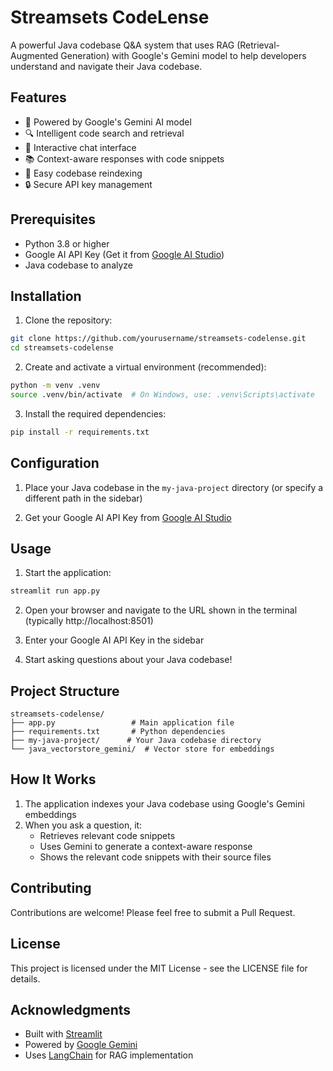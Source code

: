 # Streamsets CodeLense

A powerful Java codebase Q&A system that uses RAG (Retrieval-Augmented Generation) with Google's Gemini model to help developers understand and navigate their Java codebase.

## Features

- 🤖 Powered by Google's Gemini AI model
- 🔍 Intelligent code search and retrieval
- 💬 Interactive chat interface
- 📚 Context-aware responses with code snippets
- 🔄 Easy codebase reindexing
- 🔒 Secure API key management

## Prerequisites

- Python 3.8 or higher
- Google AI API Key (Get it from [Google AI Studio](https://makersuite.google.com/app/apikey))
- Java codebase to analyze

## Installation

1. Clone the repository:
```bash
git clone https://github.com/yourusername/streamsets-codelense.git
cd streamsets-codelense
```

2. Create and activate a virtual environment (recommended):
```bash
python -m venv .venv
source .venv/bin/activate  # On Windows, use: .venv\Scripts\activate
```

3. Install the required dependencies:
```bash
pip install -r requirements.txt
```

## Configuration

1. Place your Java codebase in the `my-java-project` directory (or specify a different path in the sidebar)

2. Get your Google AI API Key from [Google AI Studio](https://makersuite.google.com/app/apikey)

## Usage

1. Start the application:
```bash
streamlit run app.py
```

2. Open your browser and navigate to the URL shown in the terminal (typically http://localhost:8501)

3. Enter your Google AI API Key in the sidebar

4. Start asking questions about your Java codebase!

## Project Structure

```
streamsets-codelense/
├── app.py                 # Main application file
├── requirements.txt       # Python dependencies
├── my-java-project/      # Your Java codebase directory
└── java_vectorstore_gemini/  # Vector store for embeddings
```

## How It Works

1. The application indexes your Java codebase using Google's Gemini embeddings
2. When you ask a question, it:
   - Retrieves relevant code snippets
   - Uses Gemini to generate a context-aware response
   - Shows the relevant code snippets with their source files

## Contributing

Contributions are welcome! Please feel free to submit a Pull Request.

## License

This project is licensed under the MIT License - see the LICENSE file for details.

## Acknowledgments

- Built with [Streamlit](https://streamlit.io/)
- Powered by [Google Gemini](https://makersuite.google.com/)
- Uses [LangChain](https://www.langchain.com/) for RAG implementation 